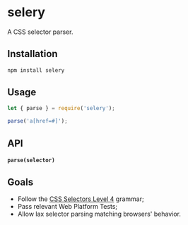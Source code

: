# selery

A CSS selector parser.

## Installation

```bash
npm install selery
```

## Usage

```js
let { parse } = require('selery');

parse('a[href=#]');
```

## API

#### `parse(selector)`

## Goals

- Follow the [CSS Selectors Level 4](https://drafts.csswg.org/selectors-4/) grammar;
- Pass relevant Web Platform Tests;
- Allow lax selector parsing matching browsers' behavior.
